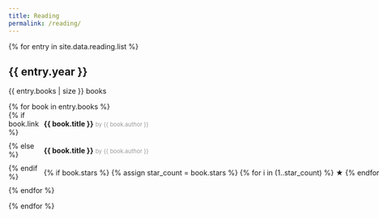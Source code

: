 ```yaml
---
title: Reading
permalink: /reading/
---
```


<div>
{% for entry in site.data.reading.list %}
    <div>
        <h2>{{ entry.year }}</h2>
        <p>{{ entry.books | size }} books</p>
        <ul style="list-style-type: none; padding: 0;">
            {% for book in entry.books %}
                <li style="display: grid; grid-template-columns: auto min-content; gap: 10px; align-items: center; margin-bottom: 10px;">
                    {% if book.link %}
                        <a href="{{ book.link }}" target="_blank" rel="nofollow noopener" style="text-decoration: none;">
                            <span style="font-weight: bold;">{{ book.title }}</span> <span style="font-size: 0.8em; color: #999;">by {{ book.author }}</span>
                        </a>
                    {% else %}
                        <span><span style="font-weight: bold;">{{ book.title }}</span> <span style="font-size: 0.8em; color: #999;">by {{ book.author }}</span></span>
                    {% endif %}
                    <span style="white-space: nowrap; {% if book.stars == 5 %}color: gold;{% endif %}">
                        {% if book.stars %}
                            {% assign star_count = book.stars %}
                            {% for i in (1..star_count) %}
                                ★
                            {% endfor %}
                        {% endif %}
                    </span>
                </li>
            {% endfor %}
        </ul>
    </div>
{% endfor %}
</div>
